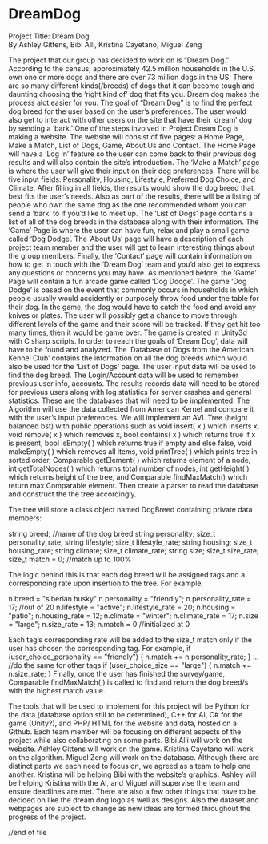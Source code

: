 # DreamDog

Project Title: Dream Dog		
By Ashley Gittens, Bibi Alli, Kristina Cayetano, Miguel Zeng

The project that our group has decided to work on is “Dream Dog.”  According to the census, approximately 42.5 million households in the U.S. own one or more dogs and there are over 73 million dogs in the US! There are so many different kinds(/breeds) of dogs that it can become tough and daunting choosing the ‘right kind of’ dog that fits you. Dream dog makes the process alot easier for you.  The goal of “Dream Dog” is to find the perfect dog breed for the user based on the user’s preferences. The user would also get to interact with other users on the site that have their ‘dream’ dog by sending a ‘bark.’ 
One of the steps involved in Project Dream Dog is making a website. The website will consist of five pages: a Home Page, Make a Match, List of Dogs, Game, About Us and Contact.  The Home Page will have a ‘Log In’ feature so the user can come back to their previous dog results and will also contain the site’s introduction. The ‘Make a Match’ page is where the user will give their input on their dog preferences. There will be five input fields: Personality, Housing, Lifestyle, Preferred Dog Choice, and Climate. After filling in all fields, the results would show the dog breed that best fits the user’s needs. Also as part of the results, there will be a listing of people who own the same dog as the one recommended whom you can send a ‘bark’ to if you’d like to meet up. The ‘List of Dogs’ page contains a list of all of the dog breeds in the database along with their information. The ‘Game’ Page is where the user can have fun, relax and play a small game called ‘Dog Dodge’. The ‘About Us’ page will have a description of each project team member and the user will get to learn interesting things about the group members. Finally, the ‘Contact’ page will contain information on how to get in touch with the ‘Dream Dog’ team and you’d also get to express any questions or concerns you may have. 
As mentioned before, the ‘Game’ Page will contain a fun arcade game called ‘Dog Dodge’. The game ‘Dog Dodge’ is based on the event that commonly occurs in households in which people usually would accidently or purposely throw food under the table for their dog. In the game, the dog would have to catch the food and avoid any knives or plates. The user will possibly get a chance to move through different levels of the game and their score will be tracked. If they get hit too many times, then it would be game over. The game is created in Unity3d with C sharp scripts.
In order to reach the goals of ‘Dream Dog’, data will have to be found and analyzed. The ‘Database of Dogs from the American Kennel Club’ contains the information on all the dog breeds which would also be used for the ‘List of Dogs’ page. The user input data will be used to find the dog breed. The Login/Account data will be used to remember previous user info, accounts. The results records data will need to be stored for previous users along with log statistics for server crashes and general statistics. These are the databases that will need to be implemented.
The Algorithm will use the data collected from American Kernel and compare it with the user’s input preferences. We will implement an AVL Tree (height balanced bst) with public operations such as void insert( x ) which inserts x, void remove( x ) which removes x, bool contains( x )  which returns true if x is present, bool isEmpty( ) which returns true if empty and else false, void makeEmpty( ) which removes all items, void printTree( ) which prints tree in sorted order, Comparable getElement( ) which returns element of a node, int getTotalNodes( ) which returns total number of nodes, int getHeight( ) which returns height of the tree, and Comparable findMaxMatch() which return max Comparable element. Then create a parser to read the database and construct the the tree accordingly.

The tree will store a class object named DogBreed containing private data members:

string breed; //name of the dog breed
string personality;
size_t personality_rate;
string lifestyle;
		 size_t lifestyle_rate;
string housing;
		 size_t housing_rate;
string climate;
		 size_t climate_rate;
string size;
		 size_t size_rate;
size_t match = 0; //match up to 100%

The logic behind this is that each dog breed will be assigned tags and a corresponding rate upon insertion to the tree. For example,

n.breed = "siberian husky"
n.personality = "friendly";
	        n.personality_rate = 17; //out of 20
n.lifestyle = "active";
	        n.lifestyle_rate = 20;
n.housing = "patio";
	        n.housing_rate = 12;
n.climate = "winter";
	        n.climate_rate = 17;
n.size = "large";
	        n.size_rate = 13;
	n.match = 0 //initialized at 0

Each tag’s corresponding rate will be added to the size_t match only if the user has chosen the corresponding tag. For example,
if (user_choice_personality == "friendly") {
		n.match += n.personality_rate;
}
 … //do the same for other tags
 if (user_choice_size == "large") {
		n.match += n.size_rate;
}
Finally, once the user has finished the survey/game, Comparable findMaxMatch( ) is called to find and return the dog breed/s with the highest match value.

The tools that will be used to implement for this project will be Python for the data (database option still to be determined), C++ for AI, C# for the game (Unity?), and PHP/ HTML for the website and data, hosted on a Github. Each team member will be focusing on different aspects of the project while also collaborating on some parts. Bibi Alli will work on the website. Ashley Gittens will work on the game. Kristina Cayetano will work on the algorithm. Miguel Zeng will work on the database. Although there are distinct parts we each need to focus on, we agreed as a team to help one another. Kristina will be helping Bibi with the website’s graphics. Ashley will be helping Kristina with the AI, and Miguel will supervise the team and ensure deadlines are met.
There are also a few other things that have to be decided on like the dream dog logo as well as designs.  Also the dataset and webpages are subject to change as new ideas are formed throughout the progress of the project. 
	
//end of file
